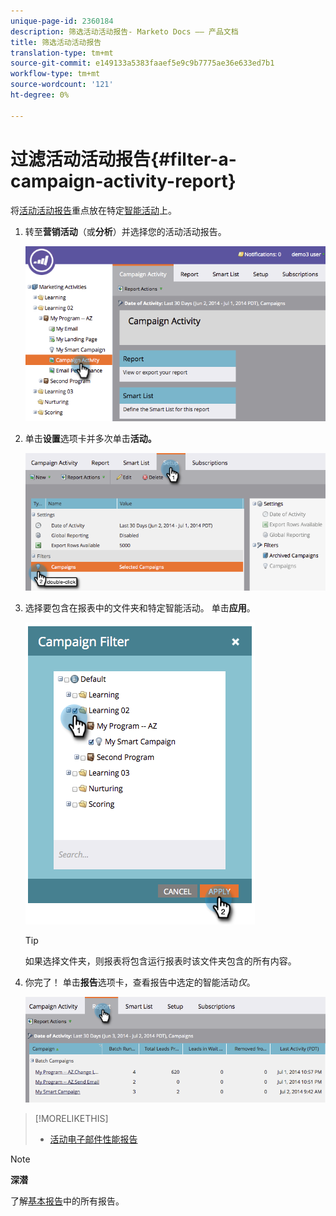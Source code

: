 ```yaml
---
unique-page-id: 2360184
description: 筛选活动活动报告- Marketo Docs —— 产品文档
title: 筛选活动活动报告
translation-type: tm+mt
source-git-commit: e149133a5383faaef5e9c9b7775ae36e633ed7b1
workflow-type: tm+mt
source-wordcount: '121'
ht-degree: 0%

---
```



# 过滤活动活动报告{#filter-a-campaign-activity-report}

将[活动活动报告](../../../../product-docs/reporting/basic-reporting/report-types/campaign-activity-report.md)重点放在特定[智能活动](http://docs.marketo.com/display/docs/smart+campaigns)上。

1. 转至&#x200B;**营销活动**（或&#x200B;**分析**）并选择您的活动活动报告。

   ![](assets/image2014-9-16-16-3a13-3a56.png)

1. 单击&#x200B;**设置**&#x200B;选项卡并多次单击&#x200B;**活动。**

   ![](assets/image2014-9-16-16-3a14-3a1.png)

1. 选择要包含在报表中的文件夹和特定智能活动。 单击&#x200B;**应用**。

   ![](assets/image2014-9-16-16-3a14-3a11.png)

   >[!TIP]
   >
   >如果选择文件夹，则报表将包含运行报表时该文件夹包含的所有内容。

1. 你完了！ 单击&#x200B;**报告**&#x200B;选项卡，查看报告中选定的智能活动&#x200B;*仅*。

   ![](assets/image2014-9-16-16-3a14-3a32.png)

>[!MORELIKETHIS]
>
>* [活动电子邮件性能报告](../../../../product-docs/reporting/basic-reporting/report-types/campaign-email-performance-report.md)

>



>[!NOTE]
>
>**深潜**
>
>了解[基本报告](http://docs.marketo.com/display/docs/basic+reporting)中的所有报告。

